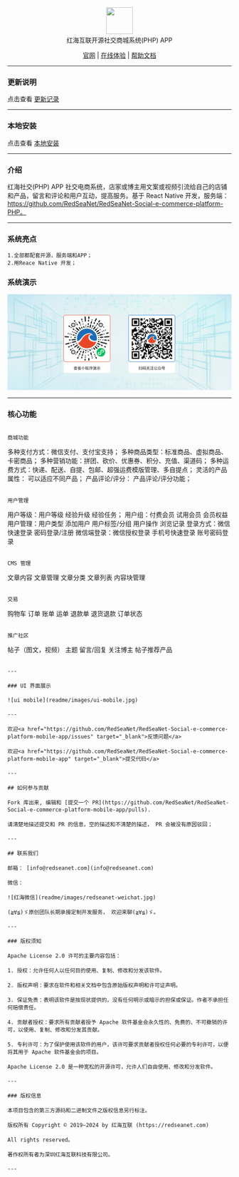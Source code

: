 <div align="center" >
    <img src="http://redseanet.com/pub/theme/redseanet/frontend/picture/logo.png" width="60" height="60" />
</div>
<div align="center">红海互联开源社交商城系统(PHP) APP</div>

<div align="center">

[官网](https://redseanet.com/) |
[在线体验](http://store.redseanet/) |
[帮助文档](https://redseanet.com/technology-sharing/ecomphp.html)

</div>

---

### 更新说明

点击查看 <a href="https://redseanet.com/technology-sharing/ecomphp/ecomphp_app_change_summary.html" target="_blank">更新记录</a>

---

### 本地安装

点击查看 <a href="https://github.com/RedSeaNet/RedSeaNet-Social-e-commerce-platform-mobile-app/blob/master/readme/install.md" target="_blank">本地安装</a>

---

### 介绍

红海社交(PHP) APP 社交电商系统，店家或博主用文案或视频引流给自己的店铺和产品，留言和评论和用户互动，提高服务。基于 React Native 开发，服务端： https://github.com/RedSeaNet/RedSeaNet-Social-e-commerce-platform-PHP。

---

### 系统亮点

```
1.全部都配套开源，服务端和APP；
2.用Reace Native 开发；

```

### 系统演示

![红海微信小程序](readme/images/mp-and-mini-program-qr.jpg)

---

### 核心功能

```

商城功能

```

多种支付方式：微信支付、支付宝支持；
多种商品类型：标准商品、虚拟商品、卡密商品；
多种营销功能：拼团、砍价、优惠券、积分、充值、渠道码；
多种运费方式：快递、配送、自提、包邮、超强运费模版管理、多自提点；
灵活的产品属性： 可以适应不同产品；
产品评论/评分： 产品评论/评分功能；

```

用户管理

```

用户等级：用户等级 经验升级 经验任务；
用户组：付费会员 试用会员 会员权益
用户管理：用户类型 添加用户 用户标签/分组 用户操作 浏览记录
登录方式：微信快速登录 密码登录/注册
微信端登录：微信授权登录 手机号快速登录 账号密码登录

```

CMS 管理

```

文章内容
文章管理
文章分类
文章列表
内容块管理

```

交易

```

购物车
订单
账单
运单
退款单
退货退款
订单状态

```

推广社区

```

帖子（图文，视频）
主题
留言/回复
关注博主
帖子推荐产品

```

---

### UI 界面展示

![ui mobile](readme/images/ui-mobile.jpg)

---

欢迎<a href="https://github.com/RedSeaNet/RedSeaNet-Social-e-commerce-platform-mobile-app/issues" target="_blank">反馈问题</a>

欢迎<a href="https://github.com/RedSeaNet/RedSeaNet-Social-e-commerce-platform-mobile-app" target="_blank">提交代码</a>

---

## 如何参与贡献

Fork 库出来, 编辑和 [提交一个 PR](https://github.com/RedSeaNet/RedSeaNet-Social-e-commerce-platform-mobile-app/pulls).

请清楚地描述提交和 PR 的信息，空的描述和不清楚的描述， PR 会被没有原因驳回；

---

## 联系我们

邮箱： [info@redseanet.com](info@redseanet.com)

微信：

![红海微信](readme/images/redseanet-weichat.jpg)

(≧∀≦)ゞ原创团队长期承接定制开发服务， 欢迎来聊(≧∀≦)ゞ。

---

### 版权须知

Apache License 2.0 许可的主要内容包括：

1. 授权：允许任何人以任何目的使用、复制、修改和分发该软件。

2. 版权声明：要求在软件和相关文档中包含原始版权声明和许可证声明。

3. 保证免责：表明该软件是按现状提供的，没有任何明示或暗示的担保或保证。作者不承担任何赔偿责任。

4. 贡献者授权：要求所有贡献者授予 Apache 软件基金会永久性的、免费的、不可撤销的许可，以使用、复制、修改和分发其贡献。

5. 专利许可：为了保护使用该软件的用户，该许可要求贡献者授权任何必要的专利许可，以便将其用于 Apache 软件基金会的项目。

Apache License 2.0 是一种宽松的开源许可，允许人们自由使用、修改和分发软件。

---

### 版权信息

本项目包含的第三方源码和二进制文件之版权信息另行标注。

版权所有 Copyright © 2019~2024 by 红海互联 (https://redseanet.com)

All rights reserved。

著作权所有者为深圳红海互联科技有限公司。

---
```
